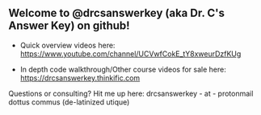 
## Welcome to @drcsanswerkey (aka Dr. C's Answer Key) on github!

- Quick overview videos here: https://www.youtube.com/channel/UCVwfCokE_tY8xweurDzfKUg

- In depth code walkthrough/Other course videos for sale here: https://drcsanswerkey.thinkific.com

Questions or consulting? Hit me up here: drcsanswerkey - at - protonmail dottus commus (de-latinized utique)


<!---
drcsanswerkey/drcsanswerkey is a ✨ special ✨ repository because its `README.md` (this file) appears on your GitHub profile.
You can click the Preview link to take a look at your changes.
--->
